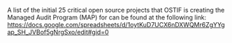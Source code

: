 A list of the initial 25 critical open source projects that OSTIF is creating the Managed Audit Program (MAP) for can be found at the following link: https://docs.google.com/spreadsheets/d/1oytKuD7UCX6nDXWQMr6ZgYYgap_SH_JVBof5gNrgSxo/edit#gid=0
